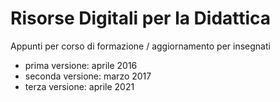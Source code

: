 # Risorse Digitali per la Didattica

Appunti per corso di formazione / aggiornamento per insegnati

- prima versione: aprile 2016
- seconda versione: marzo 2017
- terza versione: aprile 2021

